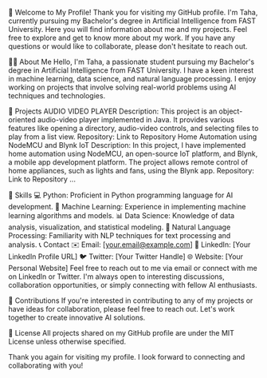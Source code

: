 
👋 Welcome to My Profile!
Thank you for visiting my GitHub profile. I'm Taha, currently pursuing my Bachelor's degree in Artificial Intelligence from FAST University. Here you will find information about me and my projects. Feel free to explore and get to know more about my work. If you have any questions or would like to collaborate, please don't hesitate to reach out.

🧑‍💻 About Me
Hello, I'm Taha, a passionate student pursuing my Bachelor's degree in Artificial Intelligence from FAST University. I have a keen interest in machine learning, data science, and natural language processing. I enjoy working on projects that involve solving real-world problems using AI techniques and technologies.

🚀 Projects
AUDIO VIDEO PLAYER
Description: This project is an object-oriented audio-video player implemented in Java. It provides various features like opening a directory, audio-video controls, and selecting files to play from a list view.
Repository: Link to Repository
Home Automation using NodeMCU and Blynk IoT
Description: In this project, I have implemented home automation using NodeMCU, an open-source IoT platform, and Blynk, a mobile app development platform. The project allows remote control of home appliances, such as lights and fans, using the Blynk app.
Repository: Link to Repository
...

🔧 Skills
💻 Python: Proficient in Python programming language for AI development.
🧠 Machine Learning: Experience in implementing machine learning algorithms and models.
📊 Data Science: Knowledge of data analysis, visualization, and statistical modeling.
🤖 Natural Language Processing: Familiarity with NLP techniques for text processing and analysis.
📞 Contact
✉️ Email: [your.email@example.com]
💼 LinkedIn: [Your LinkedIn Profile URL]
🐦 Twitter: [Your Twitter Handle]
🌐 Website: [Your Personal Website]
Feel free to reach out to me via email or connect with me on LinkedIn or Twitter. I'm always open to interesting discussions, collaboration opportunities, or simply connecting with fellow AI enthusiasts.

🤝 Contributions
If you're interested in contributing to any of my projects or have ideas for collaboration, please feel free to reach out. Let's work together to create innovative AI solutions.

📄 License
All projects shared on my GitHub profile are under the MIT License unless otherwise specified.

Thank you again for visiting my profile. I look forward to connecting and collaborating with you!
